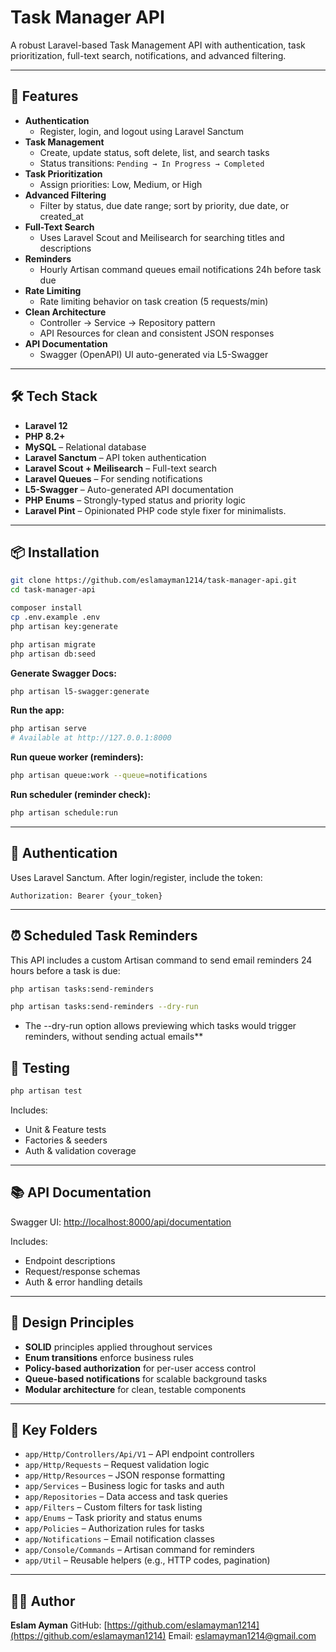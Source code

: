 # Task Manager API

A robust Laravel-based Task Management API with authentication, task prioritization, full-text search, notifications, and advanced filtering.

---

## 🚀 Features

- **Authentication**
  - Register, login, and logout using Laravel Sanctum
- **Task Management**
  - Create, update status, soft delete, list, and search tasks
  - Status transitions: `Pending → In Progress → Completed`
- **Task Prioritization**
  - Assign priorities: Low, Medium, or High
- **Advanced Filtering**
  - Filter by status, due date range; sort by priority, due date, or created_at
- **Full-Text Search**
  - Uses Laravel Scout and Meilisearch for searching titles and descriptions
- **Reminders**
  - Hourly Artisan command queues email notifications 24h before task due
- **Rate Limiting**
  - Rate limiting behavior on task creation (5 requests/min)
- **Clean Architecture**
  - Controller → Service → Repository pattern
  - API Resources for clean and consistent JSON responses
- **API Documentation**
  - Swagger (OpenAPI) UI auto-generated via L5-Swagger

---

## 🛠 Tech Stack

- **Laravel 12**
- **PHP 8.2+**
- **MySQL** – Relational database
- **Laravel Sanctum** – API token authentication
- **Laravel Scout + Meilisearch** – Full-text search
- **Laravel Queues** – For sending notifications
- **L5-Swagger** – Auto-generated API documentation
- **PHP Enums** – Strongly-typed status and priority logic
- **Laravel Pint** – Opinionated PHP code style fixer for minimalists.

---

## 📦 Installation

```bash
git clone https://github.com/eslamayman1214/task-manager-api.git
cd task-manager-api

composer install
cp .env.example .env
php artisan key:generate

php artisan migrate
php artisan db:seed
````

**Generate Swagger Docs:**

```bash
php artisan l5-swagger:generate
```

**Run the app:**

```bash
php artisan serve
# Available at http://127.0.0.1:8000
```

**Run queue worker (reminders):**

```bash
php artisan queue:work --queue=notifications
```

**Run scheduler (reminder check):**

```bash
php artisan schedule:run
```

---

## 🔐 Authentication

Uses Laravel Sanctum. After login/register, include the token:

```
Authorization: Bearer {your_token}
```

---


## ⏰ Scheduled Task Reminders

This API includes a custom Artisan command to send email reminders 24 hours before a task is due:

```bash
php artisan tasks:send-reminders
```

```bash
php artisan tasks:send-reminders --dry-run
```

* The --dry-run option allows previewing which tasks would trigger reminders, without sending actual emails**



## 🧪 Testing

```bash
php artisan test
```

Includes:

* Unit & Feature tests
* Factories & seeders
* Auth & validation coverage

---

## 📚 API Documentation

Swagger UI:
[http://localhost:8000/api/documentation](http://localhost:8000/api/documentation)

Includes:

* Endpoint descriptions
* Request/response schemas
* Auth & error handling details

---

## 📌 Design Principles

* **SOLID** principles applied throughout services
* **Enum transitions** enforce business rules
* **Policy-based authorization** for per-user access control
* **Queue-based notifications** for scalable background tasks
* **Modular architecture** for clean, testable components

---

## 📂 Key Folders

* `app/Http/Controllers/Api/V1` – API endpoint controllers
* `app/Http/Requests` – Request validation logic
* `app/Http/Resources` – JSON response formatting
* `app/Services` – Business logic for tasks and auth
* `app/Repositories` – Data access and task queries
* `app/Filters` – Custom filters for task listing
* `app/Enums` – Task priority and status enums
* `app/Policies` – Authorization rules for tasks
* `app/Notifications` – Email notification classes
* `app/Console/Commands` – Artisan command for reminders
* `app/Util` – Reusable helpers (e.g., HTTP codes, pagination)

---

## 👨‍💻 Author

**Eslam Ayman**
GitHub: [https://github.com/eslamayman1214](https://github.com/eslamayman1214)
Email: [eslamayman1214@gmail.com](mailto:eslamayman1214@gmail.com)

```
